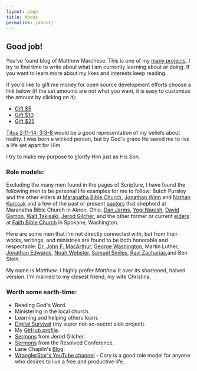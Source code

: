 ```yaml
---
layout: page
title: About
permalink: /about/
---
```


## Good job! ##

You've found blog of Matthew Marchese. This is one of my [many projects](http://maffblaster.github.io/projects/). I try to find time to write about what I am currently learning about or doing. If you want to learn more about my likes and interests keep reading.

If you'd like to gift me money for open source development efforts choose a link below (if the set amounts are not what you want, it is easy to customize the amount by clicking on it):

* [Gift $5](https://www.paypal.me/matthewmarchese/5)
* [Gift $10](https://www.paypal.me/matthewmarchese/10)
* [Gift $25](https://www.paypal.me/matthewmarchese/25)

[Titus 2:11-14; 3:3-8 ](https://www.biblegateway.com/passage/?search=Titus+2%3A11-14%2CTitus+3%3A3-8&version=ESV) would be a good representation of my beliefs about reality. I was born a wicked person, but by God's grace He saved me to live a life set apart for Him.

I try to make my purpose to glorify Him just as His Son.

### Role models: ###

Excluding the many men found in the pages of Scripture, I have found the following men to be personal life examples for me to follow: Butch Pursley and the other elders at [Maranatha Bible Church](http://www.mbc95.org/), [Jonathan Winn](https://www.facebook.com/jonathan.winn.5) and [Nathan Kurcsak](https://www.facebook.com/nathan.kurcsak) and a few of the past or present [pastors](http://www.mbc95.org/about/ministry-staff/) that shepherd at Maranatha Bible Church in Akron, Ohio. [Dan Jarms](https://www.facebook.com/dan.jarms), [Yogi Naresh](https://www.facebook.com/ynaresh), [David Gamon](https://www.facebook.com/dgamon), [Walt Takisaki](https://www.facebook.com/walt.takisaki), [Jerod Gilcher](https://www.facebook.com/jerod.gilcher), and the other former or current [elders](http://www.fbchurch.org/who-we-are/pastors-elders/) at [Faith Bible Church](http://www.fbchurch.org/) in Spokane, Washington.

Here are some men that I'm not directly connected with, but from their works, writings, and ministries are found to be both honorable and respectable:
[Dr. John F. MacArthur](http://www.gty.org/), [George Washington](https://en.wikipedia.org/wiki/George_Washington), Martin Luther, [Jonathan Edwards](https://en.wikipedia.org/wiki/Jonathan_Edwards_%28theologian%29), [Noah Webster](https://en.wikipedia.org/wiki/Noah_Webster), [Samuel Smiles](http://www.gutenberg.org/ebooks/author/224?sort_order=title), [Ravi Zacharias](http://www.rzim.org/),and Ben Stein.

My name is *Matthew*. I highly prefer *Matthew* it over its shortened, halved version. I'm married to my closest friend, my wife Christina.

### Worth some earth-time: ###

* Reading God's Word.
* Ministering in the local church.
* Learning and helping others learn.
* [Digital Survival](http://www.digitalsurvival.us/) (my super not-so-secret side project).
* My [GitHub profile](https://github.com/Maffblaster).
* [Sermons](http://www.fbchurch.org/sermons/service-type/college/) from Jerod Gilcher.
* [Sermons](http://www.resolved.org/) from the Resolved Conference.
* Lane Chaplin's [Blog](http://www.lanechaplin.com/).
* [WranglerStar's YouTube channel](http://www.wranglerstar.com/) - Cory is a good role model for anyone who desires to live a free and productive life.
